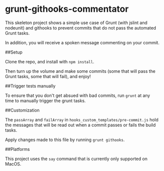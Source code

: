 grunt-githooks-commentator
==========================

This skeleton project shows a simple use case of Grunt (with jslint and nodeunit) and githooks to prevent commits that do not pass the automated Grunt tasks. 

In addition, you will receive a spoken message commenting on your commit.

##Setup

Clone the repo, and install with `npm install`. 

Then turn up the volume and make some commits (some that will pass the Grunt tasks, some that will fail), and enjoy!

##Trigger tests manually

To ensure that you don't get absued with bad commits, run `grunt` at any time to manually trigger the grunt tasks.

##Customization

The `passArray` and `failArray` in `hooks_custom_templates/pre-commit.js` hold the messages that will be read out when a commit passes or fails the build tasks.

Apply changes made to this file by running `grunt githooks`.

##Platforms

This project uses the `say` command that is currently only supported on MacOS.

